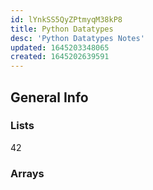 ```yaml
---
id: lYnkSS5QyZPtmyqM38kP8
title: Python Datatypes
desc: 'Python Datatypes Notes'
updated: 1645203348065
created: 1645202639591
---
```

## General Info

### Lists

42

### Arrays
